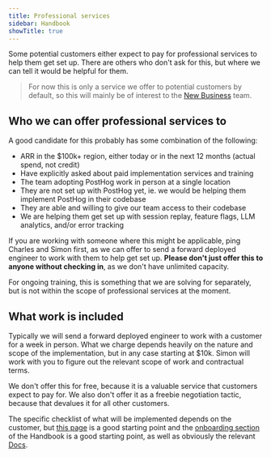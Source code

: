 ```yaml
---
title: Professional services
sidebar: Handbook
showTitle: true
---
```


Some potential customers either expect to pay for professional services to help them get set up. There are others who don't ask for this, but where we can tell it would be helpful for them. 

> For now this is only a service we offer to potential customers by default, so this will mainly be of interest to the [New Business](/teams/sales-cs) team.

## Who we can offer professional services to

A good candidate for this probably has some combination of the following:

- ARR in the $100k+ region, either today or in the next 12 months (actual spend, not credit)
- Have explicitly asked about paid implementation services and training
- The team adopting PostHog work in person at a single location
- They are not set up with PostHog yet, ie. we would be helping them implement PostHog in their codebase
- They are able and willing to give our team access to their codebase
- We are helping them get set up with session replay, feature flags, LLM analytics, and/or error tracking

If you are working with someone where this might be applicable, ping Charles and Simon first, as we can offer to send a forward deployed engineer to work with them to help get set up. **Please don't just offer this to anyone without checking in**, as we don't have unlimited capacity. 

For ongoing training, this is something that we are solving for separately, but is not within the scope of professional services at the moment. 

## What work is included

Typically we will send a forward deployed engineer to work with a customer for a week in person. What we charge depends heavily on the nature and scope of the implementation, but in any case starting at $10k. Simon will work with you to figure out the relevant scope of work and contractual terms.

We don't offer this for free, because it is a valuable service that customers expect to pay for. We also don't offer it as a freebie negotiation tactic, because that devalues it for all other customers. 

The specific checklist of what will be implemented depends on the customer, but [this page](https://posthog.com/handbook/cs-and-onboarding/health-checks) is a good starting point and the [onboarding section](https://posthog.com/handbook/onboarding/onboarding-program) of the Handbook is a good starting point, as well as obviously the relevant [Docs](/docs). 
